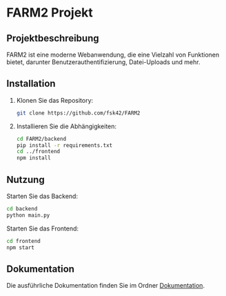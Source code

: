 # FARM2 Projekt

## Projektbeschreibung
FARM2 ist eine moderne Webanwendung, die eine Vielzahl von Funktionen bietet, darunter Benutzerauthentifizierung, Datei-Uploads und mehr.

## Installation
1. Klonen Sie das Repository:
   ```bash
   git clone https://github.com/fsk42/FARM2
   ```
2. Installieren Sie die Abhängigkeiten:
   ```bash
   cd FARM2/backend
   pip install -r requirements.txt
   cd ../frontend
   npm install
   ```

## Nutzung
Starten Sie das Backend:
```bash
cd backend
python main.py
```
Starten Sie das Frontend:
```bash
cd frontend
npm start
```

## Dokumentation
Die ausführliche Dokumentation finden Sie im Ordner [Dokumentation](src/FARM2/Dokumentation).
